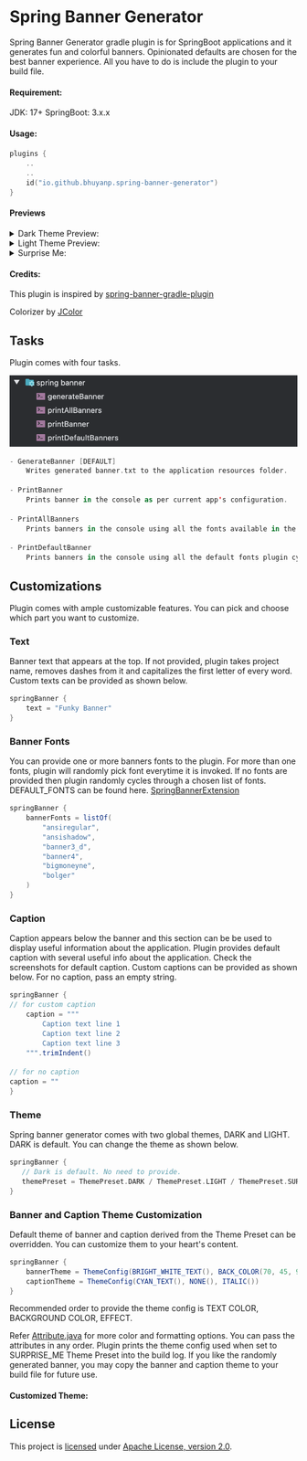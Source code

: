 # Spring Banner Generator

Spring Banner Generator gradle plugin is for SpringBoot applications and it generates fun and colorful banners. Opinionated defaults are chosen
for the best banner experience. All you have to do is include the plugin to your build file.

#### Requirement:
JDK: 17+
SpringBoot: 3.x.x

#### Usage:

```kotlin
plugins {
    ..
    ..
    id("io.github.bhuyanp.spring-banner-generator")
}
```

#### Previews
<details>
<summary>Dark Theme Preview:</summary>
<img src="./docs/images/dark1.png" alt="Dark Theme Banner 1" title="Dark Theme Banner 1" width="400"/>
<img src="./docs/images/dark2.png" alt="Dark Theme Banner 2" title="Dark Theme Banner 2" width="400"/>
<img src="./docs/images/dark3.png" alt="Dark Theme Banner 3" title="Dark Theme Banner 3" width="400"/>
<img src="./docs/images/dark4.png" alt="Dark Theme Banner 4" title="Dark Theme Banner 4" width="400"/>
</details>
<details>
<summary>Light Theme Preview:</summary>
<img src="./docs/images/light1.png" alt="Light Theme Banner 1" title="Light Theme Banner 1" width="400"/>
<img src="./docs/images/light2.png" alt="Light Theme Banner 2" title="Light Theme Banner 2" width="400"/>
<img src="./docs/images/light3.png" alt="Light Theme Banner 3" title="Light Theme Banner 3" width="400"/>
<img src="./docs/images/light4.png" alt="Light Theme Banner 4" title="Light Theme Banner 4" width="400"/>
</details>

<details>
<summary>Surprise Me:</summary>
<img src="./docs/images/surprise-me1.png" alt="Surprise Me Theme Banner 1" title="Surprise Me Theme Banner 1" width="400"/>
<img src="./docs/images/surprise-me2.png" alt="Surprise Me Theme Banner 2" title="Surprise Me Theme Banner 2" width="400"/>
<img src="./docs/images/surprise-me3.png" alt="Surprise Me Theme Banner 3" title="Surprise Me Theme Banner 3" width="400"/>
<img src="./docs/images/surprise-me4.png" alt="Surprise Me Theme Banner 4" title="Surprise Me Theme Banner 4" width="400"/>
<img src="./docs/images/surprise-me5.png" alt="Surprise Me Theme Banner 5" title="Surprise Me Theme Banner 5" width="400"/>
<img src="./docs/images/surprise-me6.png" alt="Surprise Me Theme Banner 6" title="Surprise Me Theme Banner 6" width="400"/>
<img src="./docs/images/surprise-me7.png" alt="Surprise Me Theme Banner 7" title="Surprise Me Theme Banner 7" width="400"/>
<img src="./docs/images/surprise-me8.png" alt="Surprise Me Theme Banner 8" title="Surprise Me Theme Banner 8" width="400"/>
<img src="./docs/images/surprise-me9.png" alt="Surprise Me Theme Banner 9" title="Surprise Me Theme Banner 9" width="400"/>
<img src="./docs/images/surprise-me10.png" alt="Surprise Me Theme Banner 10" title="Surprise Me Theme Banner 10" width="400"/>
</details>

#### Credits:

This plugin is inspired by [spring-banner-gradle-plugin](https://alexengrig.github.io/spring-banner-gradle-plugin/)

Colorizer by [JColor](https://github.com/dialex/JColor?tab=readme-ov-file)

## Tasks

Plugin comes with four tasks.

<img src="./docs/images/tasks.png" alt="Tasks" title="Tasks" width="600"/>

```kotlin
- GenerateBanner [DEFAULT]
    Writes generated banner.txt to the application resources folder.

- PrintBanner
    Prints banner in the console as per current app's configuration.

- PrintAllBanners
    Prints banners in the console using all the fonts available in the library.ππ

- PrintDefaultBanner
    Prints banners in the console using all the default fonts plugin cycles through.
```

## Customizations

Plugin comes with ample customizable features. You can pick and choose which part you want to customize.

### Text

Banner text that appears at the top. If not provided, plugin takes project name, removes dashes from it and capitalizes the first letter of every word.
Custom texts can be provided as shown below.

```gradle
springBanner {
    text = "Funky Banner"
}
```

### Banner Fonts

You can provide one or more banners fonts to the plugin. For more than one fonts, plugin will randomly pick font everytime it is invoked.
If no fonts are provided then plugin randomly cycles through a chosen list of fonts. DEFAULT_FONTS can be found here. [SpringBannerExtension](plugin/src/main/java/io/github/bhuyanp/gradle/SpringBannerExtension.java)

```gradle
springBanner {
    bannerFonts = listOf(
        "ansiregular",
        "ansishadow",
        "banner3_d",
        "banner4",
        "bigmoneyne",
        "bolger"
    )
}
```

### Caption

Caption appears below the banner and this section can be be used to display useful information about the application. Plugin provides default caption with several useful
info about the application. Check the screenshots for default caption. Custom captions can be provided as shown below. For no caption, pass an empty string.

```gradle
springBanner {
// for custom caption
    caption = """
        Caption text line 1
        Caption text line 2
        Caption text line 3
    """.trimIndent()
    
// for no caption
caption = ""
}
```

### Theme

Spring banner generator comes with two global themes, DARK and LIGHT. DARK is default. You can change the theme as shown below.

```gradle
springBanner {
   // Dark is default. No need to provide.
   themePreset = ThemePreset.DARK / ThemePreset.LIGHT / ThemePreset.SURPRISE_ME
}
```

### Banner and Caption Theme Customization

Default theme of banner and caption derived from the Theme Preset can be overridden. You can customize them to
your heart's content.

```gradle
springBanner {
    bannerTheme = ThemeConfig(BRIGHT_WHITE_TEXT(), BACK_COLOR(70, 45, 95), BOLD())
    captionTheme = ThemeConfig(CYAN_TEXT(), NONE(), ITALIC())
}
```
Recommended order to provide the theme config is TEXT COLOR, BACKGROUND COLOR, EFFECT.


Refer [Attribute.java](plugin/src/main/java/io/github/bhuyanp/gradle/ansi/Attribute.java) for more color and formatting options.
You can pass the attributes in any order. Plugin prints the theme config used when set to SURPRISE_ME Theme Preset into the build log. If you like the randomly generated
banner, you may copy the banner and caption theme to your build file for future use. 

#### Customized Theme:

## License

This project is [licensed](LICENSE) under
[Apache License, version 2.0](https://www.apache.org/licenses/LICENSE-2.0).
